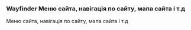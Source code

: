 
<meta http-equiv="Content-Type" content="text/html; charset=utf-8">
<h3>Wayfinder Меню сайта, навігація по сайту, мапа сайта і т.д</h3>
Меню сайта, навігація по сайту, мапа сайта і т.д
